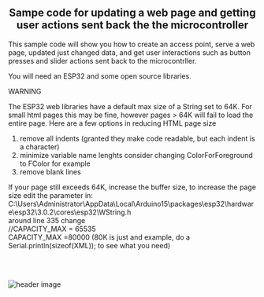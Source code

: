 
<b><h2><center>Sampe code for updating a web page and getting user actions sent back the the microcontroller</center></h1></b>

This sample code will show you how to create an access point, serve a web page, updated just changed data, and get user interactions such as button presses and slider actions sent back to the microcontrller.

You will need an ESP32 and some open source libraries.

WARNING

The ESP32 web libraries have a default max size of a String set to 64K. For small html pages this may be fine, however pages > 64K will fail to load the entire page. Here are a few options in reducing HTML page size
1. remove all indents (granted they make code readable, but each indent is a character)
2. minimize variable name lenghts consider changing ColorForForeground to FColor for example
3. remove blank lines

If your page still exceeds 64K, increase the buffer size, to increase the page size edit the parameter in:
<br>
C:\Users\Administrator\AppData\Local\Arduino15\packages\esp32\hardware\esp32\3.0.2\cores\esp32\WString.h
<br>
around line 335 change
<br>
//CAPACITY_MAX = 65535
<br>
CAPACITY_MAX =80000 (80K is just and example, do a Serial.println(sizeof(XML)); to see what you need)



<br>
<br>

![header image](https://raw.github.com/KrisKasprzak/ESP32_WebPage/master/screen.jpg)
